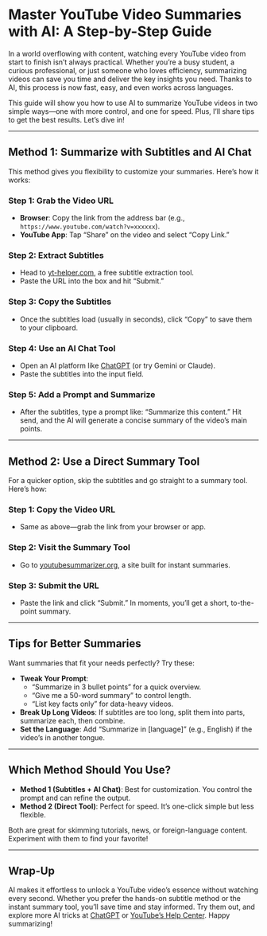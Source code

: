 # Master YouTube Video Summaries with AI: A Step-by-Step Guide

In a world overflowing with content, watching every YouTube video from start to finish isn’t always practical. Whether you’re a busy student, a curious professional, or just someone who loves efficiency, summarizing videos can save you time and deliver the key insights you need. Thanks to AI, this process is now fast, easy, and even works across languages. 

This guide will show you how to use AI to summarize YouTube videos in two simple ways—one with more control, and one for speed. Plus, I’ll share tips to get the best results. Let’s dive in!

---

## Method 1: Summarize with Subtitles and AI Chat

This method gives you flexibility to customize your summaries. Here’s how it works:

### Step 1: Grab the Video URL
- **Browser**: Copy the link from the address bar (e.g., `https://www.youtube.com/watch?v=xxxxxx`).
- **YouTube App**: Tap “Share” on the video and select “Copy Link.”

### Step 2: Extract Subtitles
- Head to [yt-helper.com](https://yt-helper.com), a free subtitle extraction tool.
- Paste the URL into the box and hit “Submit.”

### Step 3: Copy the Subtitles
- Once the subtitles load (usually in seconds), click “Copy” to save them to your clipboard.

### Step 4: Use an AI Chat Tool
- Open an AI platform like [ChatGPT](https://chatgpt.com/) (or try Gemini or Claude).
- Paste the subtitles into the input field.

### Step 5: Add a Prompt and Summarize
- After the subtitles, type a prompt like: “Summarize this content.” Hit send, and the AI will generate a concise summary of the video’s main points.

---

## Method 2: Use a Direct Summary Tool

For a quicker option, skip the subtitles and go straight to a summary tool. Here’s how:

### Step 1: Copy the Video URL
- Same as above—grab the link from your browser or app.

### Step 2: Visit the Summary Tool
- Go to [youtubesummarizer.org](https://youtubesummarizer.org), a site built for instant summaries.

### Step 3: Submit the URL
- Paste the link and click “Submit.” In moments, you’ll get a short, to-the-point summary.

---

## Tips for Better Summaries

Want summaries that fit your needs perfectly? Try these:

- **Tweak Your Prompt**: 
  - “Summarize in 3 bullet points” for a quick overview.
  - “Give me a 50-word summary” to control length.
  - “List key facts only” for data-heavy videos.
- **Break Up Long Videos**: If subtitles are too long, split them into parts, summarize each, then combine.
- **Set the Language**: Add “Summarize in [language]” (e.g., English) if the video’s in another tongue.

---

## Which Method Should You Use?

- **Method 1 (Subtitles + AI Chat)**: Best for customization. You control the prompt and can refine the output.
- **Method 2 (Direct Tool)**: Perfect for speed. It’s one-click simple but less flexible.

Both are great for skimming tutorials, news, or foreign-language content. Experiment with them to find your favorite!

---

## Wrap-Up

AI makes it effortless to unlock a YouTube video’s essence without watching every second. Whether you prefer the hands-on subtitle method or the instant summary tool, you’ll save time and stay informed. Try them out, and explore more AI tricks at [ChatGPT](https://chatgpt.com/) or [YouTube’s Help Center](https://support.google.com/youtube/). Happy summarizing!